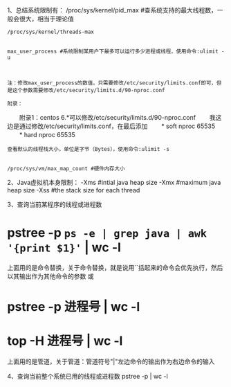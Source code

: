 1、总结系统限制有：
    /proc/sys/kernel/pid_max #查系统支持的最大线程数，一般会很大，相当于理论值

    
    /proc/sys/kernel/threads-max

    
    max_user_process #系统限制某用户下最多可以运行多少进程或线程，使用命令:ulimit -u

    

    注：修改max_user_process的数值，只需要修改/etc/security/limits.conf即可，但是这个参数需要修改/etc/security/limits.d/90-nproc.conf

    附录：
　　附录1：centos 6.*可以修改/etc/security/limits.d/90-nproc.conf
　　我这边是通过修改/etc/security/limits.conf，在最后添加
　　* soft nproc 65535
　　* hard nproc 65535

    查看默认的线程栈大小，单位是字节（Bytes），使用命令:ulimit -s

    
    /proc/sys/vm/max_map_count #硬件内存大小
    


2、Java虚拟机本身限制：
    -Xms  #intial java heap size
    -Xmx  #maximum java heap size
    -Xss  #the stack size for each thread


3、查询当前某程序的线程或进程数
# pstree -p `ps -e | grep java | awk '{print $1}'` | wc -l

上面用的是命令替换，关于命令替换，就是说用``括起来的命令会优先执行，然后以其输出作为其他命令的参数
或
# pstree -p 进程号 | wc -l

# top -H 进程号 | wc -l

上面用的是管道，关于管道：管道符号"|"左边命令的输出作为右边命令的输入


4、查询当前整个系统已用的线程或进程数
pstree -p | wc -l